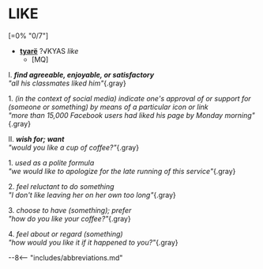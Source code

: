 # LIKE

[=0% "0/7"]

+ [**tyarë**](https://eldamo.org/content/words/word-1811784975.html) ?√KYAS *like*
	+ [MQ]

I. ***find agreeable, enjoyable, or satisfactory***<br>
*"all his classmates liked him"*{.gray}

1\. *(in the context of social media) indicate one's approval of or support for (someone or something) by means of a particular icon or link*<br>
*"more than 15,000 Facebook users had liked his page by Monday morning"*{.gray}

II. ***wish for; want***<br>
*"would you like a cup of coffee?"*{.gray}

1\. *used as a polite formula*<br>
*"we would like to apologize for the late running of this service"*{.gray}

2\. *feel reluctant to do something*<br>
*"I don't like leaving her on her own too long"*{.gray}

3\. *choose to have (something); prefer*<br>
*"how do you like your coffee?"*{.gray}

4\. *feel about or regard (something)*<br>
*"how would you like it if it happened to you?"*{.gray}

--8<-- "includes/abbreviations.md"